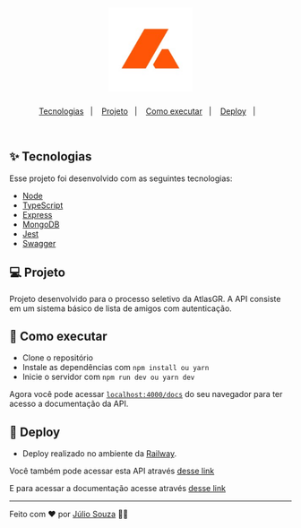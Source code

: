 <h1 align="center">
  <img alt="AtlasGR" title="AtlasGR" src=".github/logo.jpeg" width="150px" height="150px"/>  
</h1>

<p align="center">
  <a href="#-tecnologias">Tecnologias</a>&nbsp;&nbsp;&nbsp;|&nbsp;&nbsp;&nbsp;
  <a href="#-projeto">Projeto</a>&nbsp;&nbsp;&nbsp;|&nbsp;&nbsp;&nbsp;
  <a href="#-como-executar">Como executar</a>&nbsp;&nbsp;&nbsp;|&nbsp;&nbsp;&nbsp;  
  <a href="#-deploy">Deploy</a>&nbsp;&nbsp;&nbsp;|&nbsp;&nbsp;&nbsp; 
</p>

<br>

## ✨ Tecnologias

Esse projeto foi desenvolvido com as seguintes tecnologias:

- [Node](https://nodejs.org/en/)
- [TypeScript](https://www.typescriptlang.org/)
- [Express](https://expressjs.com/)
- [MongoDB](https://www.mongodb.com/home)
- [Jest](https://jestjs.io/pt-BR/)
- [Swagger](https://swagger.io/)

## 💻 Projeto

Projeto desenvolvido para o processo seletivo da AtlasGR. A API consiste em um sistema básico de lista de amigos com autenticação.

## 🚀 Como executar

- Clone o repositório
- Instale as dependências com `npm install ou yarn`
- Inicie o servidor com `npm run dev ou yarn dev`

Agora você pode acessar [`localhost:4000/docs`](http://localhost:4000/docs) do seu navegador para ter acesso a documentação da API.

## 🚀 Deploy

- Deploy realizado no ambiente da [Railway](https://railway.app/).

Você também pode acessar esta API através [desse link](https://atlas-challenge-back-production.up.railway.app/)

E para acessar a documentação acesse através [desse link](https://atlas-challenge-back-production.up.railway.app/docs/)

---

Feito com ♥ por [Júlio Souza](https://www.linkedin.com/in/j%C3%BAlio-souza-079351213/) 👋🏻 
